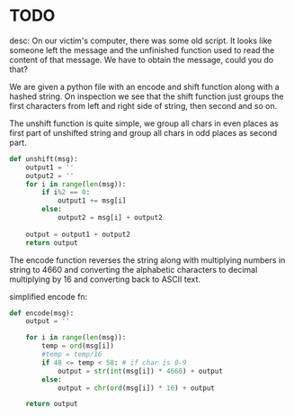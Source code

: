 # TODO

desc:
    On our victim's computer, there was some old script. It looks like someone left the message and the unfinished function used to read the content of that message.
    We have to obtain the message, could you do that?

We are given a python file with an encode and shift function along with a hashed string.
On inspection we see that the shift function just groups the first characters from left and right side of string, then second and so on.

The unshift function is quite simple, we group all chars in even places as first part of unshifted string and group all chars in odd places as second part.

```py
def unshift(msg):
    output1 = ''
    output2 = ''
    for i in range(len(msg)):
        if i%2 == 0:
            output1 += msg[i]
        else:
            output2 = msg[i] + output2
    
    output = output1 + output2 
    return output
```
The encode function reverses the string along with multiplying numbers in string to 4660 and converting the alphabetic characters to decimal multiplying by 16 and converting back to ASCII text.

simplified encode fn:
```py
def encode(msg):
    output = ''

    for i in range(len(msg)):
        temp = ord(msg[i])
        #temp = temp/16
        if 48 <= temp < 58: # if char is 0-9
            output = str(int(msg[i]) * 4660) + output
        else:
            output = chr(ord(msg[i]) * 16) + output

    return output
```
